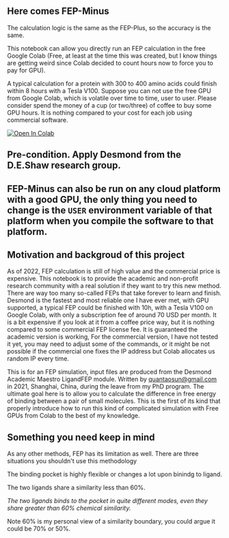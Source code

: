 
## Here comes FEP-Minus

The calculation logic is the same as the FEP-Plus, so the accuracy is the same.

This notebook can allow you directly run an FEP calculation in the free Google Colab (Free, at least at the time this was created, but I know things are getting weird since Colab decided to count hours now to force you to pay for GPU).


A typical calculation for a protein with 300 to 400 amino acids could finish within 8 hours with a Tesla V100. Suppose you can not use the free GPU from Google Colab, which is volatile over time to time, user to user. Please consider spend the money of a cup (or two/three) of coffee to buy some GPU hours. It is nothing compared to your cost for each job using commercial software.

[![Open In Colab](https://colab.research.google.com/assets/colab-badge.svg)](https://colab.research.google.com/github/quantaosun/Install_and_Run_Desmond_Academic_FEP_on_Colab/blob/main/Run_Desmond_ligand_FEP_on_colab.ipynb)

## Pre-condition. Apply Desmond from the D.E.Shaw research group.

## FEP-Minus can also be run on any cloud platform with a good GPU, the only thing you need to change is the ```USER``` environment variable of that platform when you compile the software to that platform.

## Motivation and backgroud of this project

As of 2022, FEP calculation is still of high value and the commercial price is expensive. This notebook is to provide the academic and non-profit research community with a real solution if they want to try this new method. There are way too many so-called FEPs that take forever to learn and finish. Desmond is the fastest and most reliable one I have ever met, with GPU supported, a typical FEP could be finished with 10h, with a Tesla V100 on Google Colab, with only a subscription fee of around 70 USD per month. It is a bit expensive if you look at it from a coffee price way, but it is nothing compared to some commercial FEP license fee. It is guaranteed the academic version is working, For the commercial version, I have not tested it yet, you may need to adjust some of the commands, or it might be not possible if the commercial one fixes the IP address but Colab allocates us random IP every time.

This is for an FEP simulation, input files are produced from the Desmond Academic Maestro LigandFEP module. Written by quantaosun@gmail.com in 2021, Shanghai, China, during the leave from my PhD program. The ultimate goal here is to allow you to calculate the difference in free energy of binding between a pair of small molecules. This is the first of its kind that properly introduce how to run this kind of complicated simulation with Free GPUs from Colab to the best of my knowledge.

## Something you need keep in mind

As any other methods, FEP has its limitation as well. There are three situations you shouldn't use this methodology

The binding pocket is highly flexible or changes a lot upon binindg to ligand.

The two ligands share a similarity less than 60%.

*The two ligands binds to the pocket in quite different modes, even they share greater than 60% chemical similarity.*

Note 60% is my personal view of a similarity boundary, you could argue it could be 70% or 50%.

